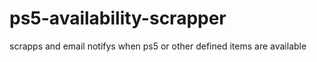 # ps5-availability-scrapper
scrapps and email notifys when ps5 or other defined items are available
